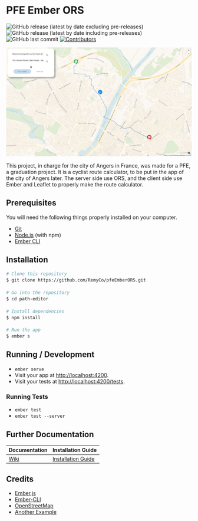 # PFE Ember ORS


![GitHub release (latest by date excluding pre-releases)](https://img.shields.io/github/v/release/RemyCo/pfeEmberORS)
![GitHub release (latest by date including pre-releases)](https://img.shields.io/github/v/release/RemyCo/pfeEmberORS?include_prereleases&label=pre-release)
![GitHub last commit](https://img.shields.io/github/last-commit/RemyCo/pfeEmberORS)
[![Contributors](https://img.shields.io/badge/contributors-Rémy%20Coquard%20+%20Maxence%20Bouet%20+%20Alex%20Manceau-orange.svg)](https://github.com/RemyCo/pfeEmberORS/graphs/contributors)

![pfeEmberORS](img/Preview-Final.jpg)

This project, in charge for the city of Angers in France, was made for a PFE, a graduation project. It is a cyclist route calculator, to be put in the app of the city of Angers later. The server side use ORS, and the client side use Ember and Leaflet to properly make the route calculator.

## Prerequisites

You will need the following things properly installed on your computer.

* [Git](https://git-scm.com/)
* [Node.js](https://nodejs.org/) (with npm)
* [Ember CLI](https://ember-cli.com/)

## Installation

```bash
# Clone this repository
$ git clone https://github.com/RemyCo/pfeEmberORS.git

# Go into the repository
$ cd path-editor

# Install dependencies
$ npm install

# Run the app
$ ember s
```

## Running / Development

* `ember serve`
* Visit your app at [http://localhost:4200](http://localhost:4200).
* Visit your tests at [http://localhost:4200/tests](http://localhost:4200/tests).

### Running Tests

* `ember test`
* `ember test --server`


## Further Documentation

|  Documentation  |  Installation Guide  |
|  ---  |  ---  |
|  [Wiki](https://github.com/RemyCo/pfeEmberORS/wiki)  |  [Installation Guide](https://github.com/RemyCo/pfeEmberORS/wiki/Installation-POC-sur-ordinateur)  |


## Credits

* [Ember.js](https://emberjs.com/)
* [Ember-CLI](https://ember-cli.com/)
* [OpenStreetMap](https://www.openstreetmap.org)
* [Another Example](https://gitlab.ippon.fr/bpinel/PathEditor)
